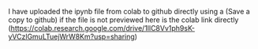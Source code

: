 I have uploaded the ipynb file from colab to github directly using a (Save a copy to github) if the file is not previewed here is the colab link directly
(https://colab.research.google.com/drive/1llC8Vv1ph9sK-yVCzlGmuLTuejWrW8Km?usp=sharing)
